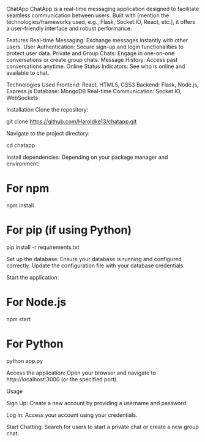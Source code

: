 ChatApp
ChatApp is a real-time messaging application designed to facilitate seamless communication between users. Built with [mention the technologies/frameworks used, e.g., Flask, Socket.IO, React, etc.], it offers a user-friendly interface and robust performance.

Features
Real-time Messaging: Exchange messages instantly with other users.
User Authentication: Secure sign-up and login functionalities to protect user data.
Private and Group Chats: Engage in one-on-one conversations or create group chats.
Message History: Access past conversations anytime.
Online Status Indicators: See who is online and available to chat.

Technologies Used
Frontend:  React, HTML5, CSS3
Backend: Flask, Node.js, Express.js
Database:  MongoDB
Real-time Communication: Socket.IO, WebSockets

Installation
Clone the repository:



git clone https://github.com/Haroldke13/chatapp.git

Navigate to the project directory:



cd chatapp

Install dependencies: Depending on your package manager and environment:


# For npm
npm install

# For pip (if using Python)
pip install -r requirements.txt

Set up the database: Ensure your database is running and configured correctly. Update the configuration file with your database credentials.

Start the application:




# For Node.js

npm start

# For Python

python app.py

Access the application: Open your browser and navigate to http://localhost:3000 (or the specified port).

Usage

Sign Up: Create a new account by providing a username and password.

Log In: Access your account using your credentials.

Start Chatting: Search for users to start a private chat or create a new group chat.
